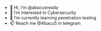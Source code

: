 - 👋 Hi, I’m @abacusready
- 👀 I’m interested in Cybersecurity
- 🌱 I’m currently learning  penetration testing
- 📫 Reach me @Abacu5 in telegram


